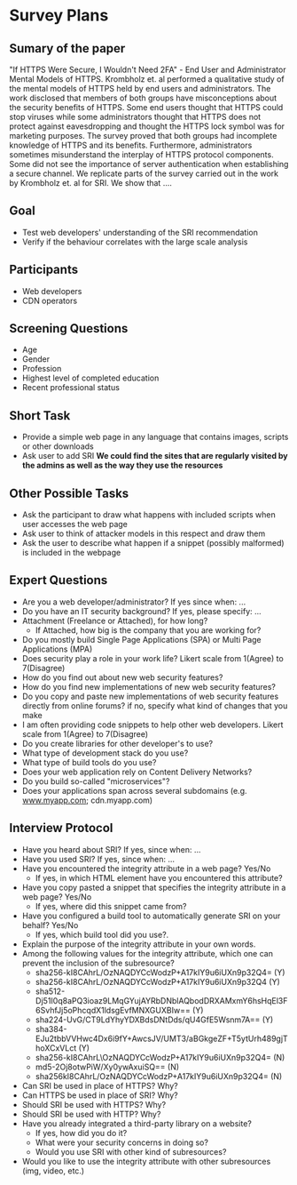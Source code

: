 # Survey Plans

## Sumary of the paper
"If HTTPS Were Secure, I Wouldn't Need 2FA" - End User and Administrator Mental Models of HTTPS.
Krombholz et. al performed a qualitative study of the mental models of HTTPS held by end users and administrators.
The work disclosed that members of both groups have misconceptions about the security benefits of HTTPS.
Some end users thought that HTTPS could stop viruses while some administrators thought that HTTPS does not protect against eavesdropping and thought the HTTPS lock symbol was for marketing purposes.
The survey proved that both groups had incomplete knowledge of HTTPS and its benefits.
Furthermore, administrators sometimes misunderstand the interplay of HTTPS protocol components.
Some did not see the importance of server authentication when establishing a secure channel.
We replicate parts of the survey carried out in the work by Krombholz et. al for SRI.
We show that ....

## Goal
* Test web developers' understanding of the SRI recommendation
* Verify if the behaviour correlates with the large scale analysis

## Participants
* Web developers
* CDN operators

## Screening Questions
* Age
* Gender
* Profession
* Highest level of completed education
* Recent professional status

## Short Task
* Provide a simple web page in any language that contains images, scripts or other downloads
* Ask user to add SRI
**We could find the sites that are regularly visited by the admins as well as the way they use the resources**

## Other Possible Tasks
* Ask the participant to draw what happens with included scripts when user accesses the web page
* Ask user to think of attacker models in this respect and draw them
* Ask the user to describe what happen if a snippet (possibly malformed) is included in the webpage

## Expert Questions
* Are you a web developer/administrator? If yes since when: ...
* Do you have an IT security background? If yes, please specify: ...
* Attachment (Freelance or Attached), for how long?
  * If Attached, how big is the company that you are working for?
* Do you mostly build Single Page Applications (SPA) or Multi Page Applications (MPA)
* Does security play a role in your work life? Likert scale from 1(Agree) to 7(Disagree)
* How do you find out about new web security features?
* How do you find new implementations of new web security features?
* Do you copy and paste new implementations of web security features directly from online forums? if no, specify what kind of changes that you make
* I am often providing code snippets to help other web developers. Likert scale from 1(Agree) to 7(Disagree)
* Do you create libraries for other developer's to use?
* What type of development stack do you use?
* What type of build tools do you use?
* Does your web application rely on Content Delivery Networks?
* Do you build so-called "microservices"?
* Does your applications span across several subdomains (e.g. www.myapp.com; cdn.myapp.com)

## Interview Protocol
* Have you heard about SRI? If yes, since when: ...
* Have you used SRI? If yes, since when: ...
* Have you encountered the integrity attribute in a web page? Yes/No
  * If yes, in which HTML element have you encountered this attribute?
* Have you copy pasted a snippet that specifies the integrity attribute in a web page? Yes/No
  * If yes, where did this snippet came from?
* Have you configured a build tool to automatically generate SRI on your behalf? Yes/No
  * If yes, which build tool did you use?.
* Explain the purpose of the integrity attribute in your own words.
* Among the following values for the integrity attribute, which one can prevent the inclusion of the subresource?
  * sha256-kI8CAhrL/OzNAQDYCcWodzP+A17kIY9u6iUXn9p32Q4= (Y)
  * sha256-kI8CAhrL/OzNAQDYCcWodzP+A17kIY9u6iUXn9p32Q4 (Y)
  * sha512-Dj51I0q8aPQ3ioaz9LMqGYujAYRbDNblAQbodDRXAMxmY6hsHqEl3F6SvhfJj5oPhcqdX1ldsgEvfMNXGUXBIw== (Y)
  * sha224-UvG/CT9LdYhyYDXBdsDNtDds/qU4GfE5Wsnm7A== (Y)
  * sha384-EJu2tbbVVHwc4Dx6i9fY+AwcsJV/UMT3/aBGkgeZF+T5ytUrh489gjThoXCxVLct (Y)
  * sha256-kI8CAhrL\OzNAQDYCcWodzP+A17kIY9u6iUXn9p32Q4= (N)
  * md5-2Oj8otwPiW/Xy0ywAxuiSQ== (N)
  * sha256kI8CAhrL/OzNAQDYCcWodzP+A17kIY9u6iUXn9p32Q4= (N)
* Can SRI be used in place of HTTPS? Why?
* Can HTTPS be used in place of SRI? Why?
* Should SRI be used with HTTPS? Why?
* Should SRI be used with HTTP? Why?
* Have you already integrated a third-party library on a website?
  * If yes, how did you do it?
  * What were your security concerns in doing so?
  * Would you use SRI with other kind of subresources?
* Would you like to use the integrity attribute with other subresources (img, video, etc.)

